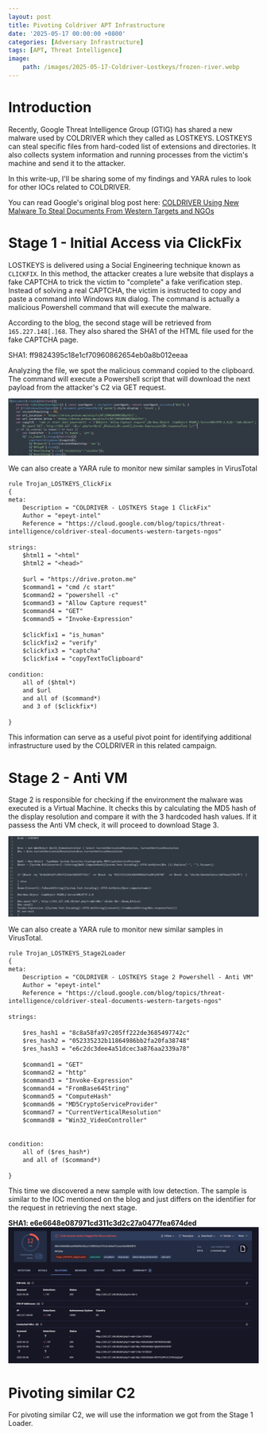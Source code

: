 ```yaml
---
layout: post
title: Pivoting Coldriver APT Infrastructure
date: '2025-05-17 00:00:00 +0800'
categories: [Adversary Infrastructure]
tags: [APT, Threat Intelligence]
image:
    path: /images/2025-05-17-Coldriver-Lostkeys/frozen-river.webp
---
```


# Introduction

Recently, Google Threat Intelligence Group (GTIG) has shared a new malware used by COLDRIVER which they called as LOSTKEYS. LOSTKEYS can steal specific files from hard-coded list of extensions and directories. It also collects system information and running processes from the victim's machine and send it to the attacker. 

In this write-up, I'll be sharing some of my findings and YARA rules to look for other IOCs related to COLDRIVER. 

You can read Google's original blog post here: [COLDRIVER Using New Malware To Steal Documents From Western Targets and NGOs](https://cloud.google.com/blog/topics/threat-intelligence/coldriver-steal-documents-western-targets-ngos)


# Stage 1 - Initial Access via ClickFix

LOSTKEYS is delivered using a Social Engineering technique known as `CLICKFIX`. In this method, the attacker creates a lure website that displays a fake CAPTCHA to trick the victim to "complete" a fake verification step. Instead of solving a real CAPTCHA, the victim is instructed to copy and paste a command into Windows `RUN` dialog. The command is actually a malicious Powershell command that will execute the malware.

According to the blog, the second stage will be retrieved from `165.227.148[.]68`. They also shared the SHA1 of the HTML file used for the fake CAPTCHA page.

SHA1: ff9824395c18e1cf70960862654eb0a8b012eeaa

Analyzing the file, we spot the malicious command copied to the clipboard. The command will execute a Powershell script that will download the next payload from the attacker's C2 via GET request.  

![img-description](/images/2025-05-17-Coldriver-Lostkeys/fake_captcha.png)

We can also create a YARA rule to monitor new similar samples in VirusTotal

```yara
rule Trojan_LOSTKEYS_ClickFix
{
meta:
	Description = "COLDRIVER - LOSTKEYS Stage 1 ClickFix"	
	Author = "epeyt-intel"
	Reference = "https://cloud.google.com/blog/topics/threat-intelligence/coldriver-steal-documents-western-targets-ngos"											

strings:
	$html1 = "<html"
	$html2 = "<head>"

	$url = "https://drive.proton.me"
	$command1 = "cmd /c start"
	$command2 = "powershell -c"
	$command3 = "Allow Capture request"
	$command4 = "GET"
	$command5 = "Invoke-Expression"

	$clickfix1 = "is_human"
	$clickfix2 = "verify"
	$clickfix3 = "captcha"
	$clickfix4 = "copyTextToClipboard"

condition:
	all of ($html*)
	and $url 
	and all of ($command*)
	and 3 of ($clickfix*)

}
```

This information can serve as a useful pivot point for identifying additional infrastructure used by the COLDRIVER in this related campaign.

# Stage 2 - Anti VM

Stage 2 is responsible for checking if the environment the malware was executed is a Virtual Machine. It checks this by calculating the MD5 hash of the display resolution and compare it with the 3 hardcoded hash values. If it passess the Anti VM check, it will proceed to download Stage 3.

![img-description](/images/2025-05-17-Coldriver-Lostkeys/stage2.png)

We can also create a YARA rule to monitor new similar samples in VirusTotal. 

```yara
rule Trojan_LOSTKEYS_Stage2Loader
{
meta:
	Description = "COLDRIVER - LOSTKEYS Stage 2 Powershell - Anti VM"	
	Author = "epeyt-intel"
	Reference = "https://cloud.google.com/blog/topics/threat-intelligence/coldriver-steal-documents-western-targets-ngos"											

strings:
	
	$res_hash1 = "8c8a58fa97c205ff222de3685497742c"
	$res_hash2 = "052335232b11864986bb2fa20fa38748"
	$res_hash3 = "e6c2dc3dee4a51dcec3a876aa2339a78"

	$command1 = "GET"
	$command2 = "http"
	$command3 = "Invoke-Expression"
	$command4 = "FromBase64String"
	$command5 = "ComputeHash"
	$command6 = "MD5CryptoServiceProvider"
	$command7 = "CurrentVerticalResolution"
	$command8 = "Win32_VideoController"


condition:
	all of ($res_hash*)
	and all of ($command*)

}
```

This time we discovered a new sample with low detection. The sample is similar to the IOC mentioned on the blog and just differs on the identifier for the request in retrieving the next stage.

**SHA1: e6e6648e087971cd311c3d2c27a0477fea674ded**
![img-description](/images/2025-05-17-Coldriver-Lostkeys/newstage2.png)


# Pivoting similar C2

For pivoting similar C2, we will use the information we got from the Stage 1 Loader. 




